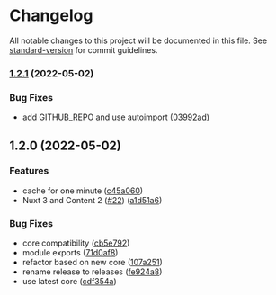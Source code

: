 # Changelog

All notable changes to this project will be documented in this file. See [standard-version](https://github.com/conventional-changelog/standard-version) for commit guidelines.

### [1.2.1](https://github.com/nuxtlabs/github-module/compare/v1.2.0...v1.2.1) (2022-05-02)


### Bug Fixes

* add GITHUB_REPO and use autoimport ([03992ad](https://github.com/nuxtlabs/github-module/commit/03992ad98325456eae0af191fb4f96e2b91e63f5))

## 1.2.0 (2022-05-02)


### Features

* cache for one minute ([c45a060](https://github.com/nuxtlabs/github-module/commit/c45a060eb336d34131cf67ad635f4deb1e64e944))
* Nuxt 3 and Content 2 ([#22](https://github.com/nuxtlabs/github-module/issues/22)) ([a1d51a6](https://github.com/nuxtlabs/github-module/commit/a1d51a6b9a86b7d257763d795e3992ca09f3854a))


### Bug Fixes

* core compatibility ([cb5e792](https://github.com/nuxtlabs/github-module/commit/cb5e792ed202681a7c433b4ca5485bb92ee9787e))
* module exports ([71d0af8](https://github.com/nuxtlabs/github-module/commit/71d0af856bdd5025fa5cb3e240d7c0773e7baa78))
* refactor based on new core ([107a251](https://github.com/nuxtlabs/github-module/commit/107a251bbdf8af7ba4616460bec4f080f88e5d86))
* rename release to releases ([fe924a8](https://github.com/nuxtlabs/github-module/commit/fe924a864691d6aa389fa578cd6ba31544048fa7))
* use latest core ([cdf354a](https://github.com/nuxtlabs/github-module/commit/cdf354a363aff87843f60da43ac8e377c4a25a82))
